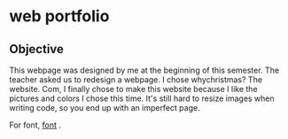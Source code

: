 # web portfolio

## Objective
This webpage was designed by me at the beginning of this semester. The teacher asked us to redesign a webpage. I chose whychristmas?
The website. Com, I finally chose to make this website because I like the pictures and colors I chose this time.
It's still hard to resize images when writing code, so you end up with an imperfect page.

For font, [font](https://github.com/guo00109/guo00109.github.io/tree/master/fonts) .
